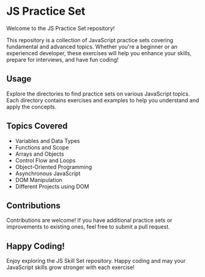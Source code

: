# JS Practice Set

Welcome to the JS Practice Set repository!

This repository is a collection of JavaScript practice sets covering fundamental and advanced topics. Whether you're a beginner or an experienced developer, these exercises will help you enhance your skills, prepare for interviews, and have fun coding!

## Usage

Explore the directories to find practice sets on various JavaScript topics. Each directory contains exercises and examples to help you understand and apply the concepts.

## Topics Covered

- Variables and Data Types
- Functions and Scope
- Arrays and Objects
- Control Flow and Loops
- Object-Oriented Programming
- Asynchronous JavaScript
- DOM Manipulation
- Different Projects using DOM

## Contributions

Contributions are welcome! If you have additional practice sets or improvements to existing ones, feel free to submit a pull request.

## Happy Coding!

Enjoy exploring the JS Skill Set repository. Happy coding and may your JavaScript skills grow stronger with each exercise!

